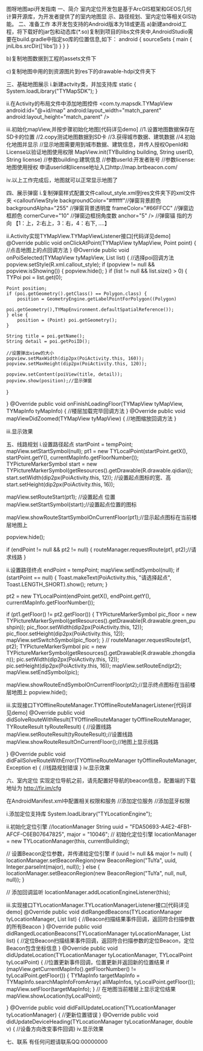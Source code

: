 图呀地图api开发指南
一、简介
室内定位开发包是基于ArcGIS框架和GEOS几何计算开源库，为开发者提供了的室内地图显	示、路径规划、室内定位等相关GIS功能。
二、准备工作
本开发包支持的Android版本为18或更高
a)新建android工程，将下载好的jar包和动态库(*.so)复制到项目的libs文件夹中,AndroidStudio需要在build.gradle中指定so库的位置信息,如下：
android {
sourceSets {
main {
jniLibs.srcDir([‘libs’])
}
}
}

b)复制地图数据到工程的assets文件下

c)复制地图中用的到资源图片到res下的drawable-hdpi文件夹下

三、基础地图展示
i.新建actvity类，并加支持库
static {
    	System.loadLibrary("TYMapSDK");
	    }

ii.在Activity的布局文件中添加地图控件
	<com.ty.mapsdk.TYMapView
    	android:id="@+id/map"
    	android:layout_width="match_parent"
    	android:layout_height="match_parent" />

iii.初始化mapView,并按步骤初始化地图[代码详见demo]
	//1.设置地图数据保存在SD卡的位置
	//2.copy测试地图数据到SD卡
	//3.获得城市数据、建筑数据
	//4.初始化地图并显示
	//显示地图需要用到城市数据、建筑信息，并传人授权OpenId和License以验证地图使用权限
	MapView.init(TYBuilding building, String userID, String license)
	//参数building:建筑信息
	//参数userId:开发者账号
	//参数license:地图使用授权
	申请userId和license地址入口http://map.brtbeacon.com/



iv.以上工作完成后，地图就可以正常显示地图了


四、展示弹窗
i.复制弹窗样式配置文件callout_style.xml到res文件夹下的xml文件夹
<resources>
	<calloutViewStyle
   	backgroundColor="#ffffff"//弹窗背景颜色
   	backgroundAlpha="255"    //弹窗背景透明度
   	frameColor="#66FFCC"     //弹窗边框颜色
   	cornerCurve="10"         //弹窗边框拐角度数
   	anchor="5" />  //弹窗锚 指的方向 【1：上，2:右上，3：右，4：右下, ....】
</resources>

ii.Activity实现TYMapView.TYMapViewListener接口[代码详见demo]
@Override
public void onClickAtPoint(TYMapView tyMapView, Point point) {
//点击地图上的点回调方法
}
@Override
public void onPoiSelected(TYMapView tyMapView, List<TYPoi> list) {
//选择poi回调方法
popview.setStyle(R.xml.callout_style);
if (popview != null && popview.isShowing()) {
    popview.hide();
}
if (list != null && list.size() > 0) {
    TYPoi poi = list.get(0);

    Point position;
    if (poi.getGeometry().getClass() == Polygon.class) {
        position = GeometryEngine.getLabelPointForPolygon((Polygon)
                poi.getGeometry(),TYMapEnvironment.defaultSpatialReference());
    } else {
        position = (Point) poi.getGeometry();
    }

    String title = poi.getName();
    String detail = poi.getPoiID();

    //设置弹出view的大小
    popview.setMaxWidth(dip2px(PoiActivity.this, 160));
    popview.setMaxHeight(dip2px(PoiActivity.this, 120));

    popview.setContent(poiView(title, detail));
    popview.show(position);//显示弹窗
}

}
@Override
public void onFinishLoadingFloor(TYMapView tyMapView, TYMapInfo tyMapInfo) {
//楼层加载完毕回调方法
}
@Override
public void mapViewDidZoomed(TYMapView tyMapView) {
//地图缩放回调方法
}

iii.显示效果


五、线路规划
i.设置路径起点
startPoint = tempPoint;
mapView.setStartSymbol(null);
pt1 = new TYLocalPoint(startPoint.getX(), startPoint.getY(), currentMapInfo.getFloorNumber());
TYPictureMarkerSymbol start = new TYPictureMarkerSymbol(getResources().getDrawable(R.drawable.qidian));
start.setWidth(dip2px(PoiActivity.this, 12)); //设置起点图标的宽、高
start.setHeight(dip2px(PoiActivity.this, 16));

mapView.setRouteStart(pt1);  //设置起点 位置
mapView.setStartSymbol(start);//设置起点位置的图标

mapView.showRouteStartSymbolOnCurrentFloor(pt1);//显示起点图标在当前楼层地图上

popview.hide();

if (endPoint != null && pt2 != null) {
    routeManager.requestRoute(pt1, pt2);//请求线路
}

ii.设置路径终点
endPoint = tempPoint;
mapView.setEndSymbol(null);
if (startPoint == null) {
    Toast.makeText(PoiActivity.this, "请选择起点", Toast.LENGTH_SHORT).show();
    return;
}

pt2 = new TYLocalPoint(endPoint.getX(), endPoint.getY(), currentMapInfo.getFloorNumber());

if (pt1.getFloor() != pt2.getFloor()) {
    TYPictureMarkerSymbol pic_floor = new TYPictureMarkerSymbol(getResources().getDrawable(R.drawable.green_pushpin));
    pic_floor.setWidth(dip2px(PoiActivity.this, 12));
    pic_floor.setHeight(dip2px(PoiActivity.this, 12));
    mapView.setSwitchSymbol(pic_floor);
}
//
routeManager.requestRoute(pt1, pt2);
TYPictureMarkerSymbol pic = new TYPictureMarkerSymbol(getResources().getDrawable(R.drawable.zhongdian));
pic.setWidth(dip2px(PoiActivity.this, 12));
pic.setHeight(dip2px(PoiActivity.this, 16));
mapView.setRouteEnd(pt2);
mapView.setEndSymbol(pic);

mapView.showRouteEndSymbolOnCurrentFloor(pt2);//显示终点图标在当前楼层地图上
popview.hide();


iii.实现接口TYOfflineRouteManager.TYOfflineRouteManagerListener[代码详见demo]
@Override
public void didSolveRouteWithResult(TYOfflineRouteManager tyOfflineRouteManager, TYRouteResult tyRouteResult) {
   //设置线路
mapView.setRouteResult(tyRouteResult);//设置线路
mapView.showRouteResultOnCurrentFloor();//地图上显示线路

}
@Override
public void didFailSolveRouteWithError(TYOfflineRouteManager tyOfflineRouteManager, Exception e) {
	//线路规划错误
}
iv.显示效果


六、室内定位
实现定位导航之前，请先配置好导航的beacon信息，配置端的下载地址为
http://fir.im/cfg

在AndroidManifest.xml中配置相关权限和服务
//添加定位服务
	<service android:name="com.ty.locationengine.ibeacon.BeaconService" />
//添加蓝牙权限
	<uses-permission android:name="android.permission.BLUETOOTH" />
	<uses-permission android:name="android.permission.BLUETOOTH_ADMIN" />

i.添加定位支持库
	System.loadLibrary("TYLocationEngine");

ii.初始化定位引擎
//locationManager
String uuid = "FDA50693-A4E2-4FB1-AFCF-C6EB07647825", major = "10046";
// 初始化定位引擎
locationManager = new TYLocationManager(this, currentBuilding);

// 设置Beacon定位参数，并传递给定位引擎
if (uuid != null && major != null) {
    locationManager.setBeaconRegion(new BeaconRegion("TuYa", uuid, Integer.parseInt(major), null));
} else {
    locationManager.setBeaconRegion(new BeaconRegion("TuYa", null, null, null));
}

// 添加回调监听
locationManager.addLocationEngineListener(this);

iii.实现接口TYLocationManager.TYLocationManagerListener接口[代码详见demo]
@Override
public void didRangedBeacons(TYLocationManager tyLocationManager, List<TYBeacon> list) {
	     //Beacon扫描结果事件回调，返回符合扫描参数的所有Beacon
}
@Override
public void didRangedLocationBeacons(TYLocationManager tyLocationManager, List<TYPublicBeacon> list) {
	     //定位Beacon扫描结果事件回调，返回符合扫描参数的定位Beacon，定位Beacon包含坐标信息
}
@Override
public void didUpdateLocation(TYLocationManager tyLocationManager, TYLocalPoint tyLocalPoint) {
	     //位置更新事件回调，位置更新并返回新的位置结果
if (mapView.getCurrentMapInfo().getFloorNumber() != tyLocalPoint.getFloor()) {
    TYMapInfo targetMapInfo = TYMapInfo.searchMapInfoFromArray(
            allMapInfos, tyLocalPoint.getFloor());
    mapView.setFloor(targetMapInfo);
}
// 在地图当前楼层上显示定位结果
mapView.showLocation(tyLocalPoint);

}
@Override
public void didFailUpdateLocation(TYLocationManager tyLocationManager) {
    //更新位置错误
}
@Override
public void didUpdateDeviceHeading(TYLocationManager tyLocationManager, double v) {
	    //设备方向改变事件回调}
iv.显示效果

七、联系
有任何问题请联系QQ:00000000